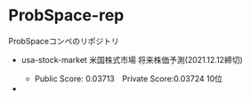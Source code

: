 # ProbSpace-rep
ProbSpaceコンペのリポジトリ

- usa-stock-market 米国株式市場 将来株価予測(2021.12.12締切)
  - Public Score: 0.03713　Private Score:0.03724 10位

- 

